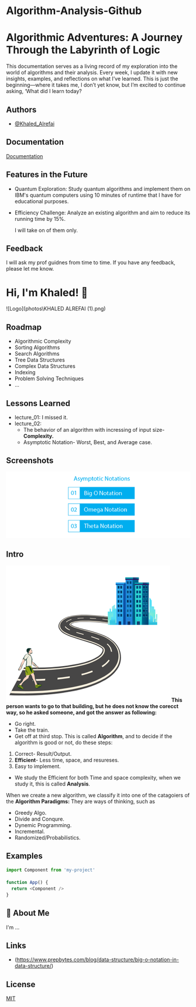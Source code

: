 # Algorithm-Analysis-Github
 
# Algorithmic Adventures: A Journey Through the Labyrinth of Logic

This documentation serves as a living record of my exploration into the world of 
algorithms and their analysis. Every week, I update it with new insights, examples, 
and reflections on what I’ve learned. This is just the beginning—where it takes me, 
I don’t yet know, but I’m excited to continue asking, ‘What did I learn today?


## Authors

- [@Khaled_Alrefai](https://github.com/Kaldx5)


## Documentation

[Documentation](Documentation)


## Features in the Future

- Quantum Exploration: Study quantum algorithms and implement them on IBM's quantum computers using 10 minutes of runtime that I have for educational purposes.

- Efficiency Challenge: Analyze an existing algorithm and aim to reduce its running time by 15%.

  I will take on of them only.

## Feedback

I will ask my prof guidnes from time to time.
If you have any feedback, please let me know.


# Hi, I'm Khaled! 👋


![Logo](photos\KHALED ALREFAI (1).png)


## Roadmap

- Algorithmic Complexity
- Sorting Algorithms
- Search Algorithms
- Tree Data Structures
- Complex Data Structures
- Indexing
- Problem Solving Techniques
- ...

## Lessons Learned
- lecture_01: I missed it.
- lecture_02: 
    - The behavior of an algorithm with incressing of input size- **Complexity.**
    - Asymptotic Notation- Worst, Best, and Average case.


## Screenshots

![Types of Asymptotic Notations](photos\aa.png)


## Intro 
![man](photos\tr.png)
 **This person wants to go to that building, but he does not know the corecct way, so he asked someone, and got the answer as following:**
 - Go right.
 - Take the train.
 - Get off at third stop.
This is called **Algorithm**, and to decide if the algorithm is good or not, do these steps:
 1. Correct- Result/Output.
 2. **Efficient**- Less time, space, and resureses.
 3. Easy to implement.

* We study the Efficient for both Time and space complexity, when we study it, this is called **Analysis**.

When we create a new algorithm, we classify it into one of the catagoiers of the **Algorithm Paradigms:** They are ways of thinking, such as
  - Greedy Algo. 
  - Divide and Conqure.  
  - Dynemic Programming. 
  - Incremental. 
  - Randomized/Probabilistics.

## Examples

```javascript
import Component from 'my-project'

function App() {
  return <Component />
}
```


## 🚀 About Me
I'm ...

## Links
- (https://www.prepbytes.com/blog/data-structure/big-o-notation-in-data-structure/)
## License

[MIT](https://choosealicense.com/licenses/mit/)


